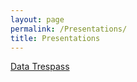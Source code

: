```yaml
---
layout: page
permalink: /Presentations/
title: Presentations 
---
```


<a href="{{ site.url }}/assets/presentations/DataTrespass.revealjs.htm#/}}">Data Trespass</a>




